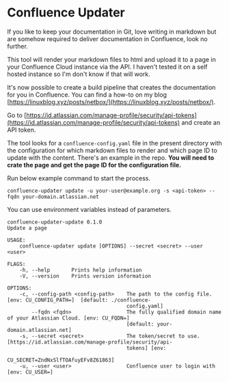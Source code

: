 # Confluence Updater

If you like to keep your documentation in Git, love writing in markdown but are somehow required to deliver documentation in Confluence, look no further.

This tool will render your markdown files to html and upload it to a page in your Confluence Cloud instance via the API. I haven't tested it on a self hosted instance so I'm don't know if that will work.

It's now possible to create a build pipeline that creates the documentation for you in Confluence. You can find a how-to on my blog [https://linuxblog.xyz/posts/netbox/](https://linuxblog.xyz/posts/netbox/).

Go to [https://id.atlassian.com/manage-profile/security/api-tokens](https://id.atlassian.com/manage-profile/security/api-tokens) and create an API token.

The tool looks for a `confluence-config.yaml` file in the present directory with the configuration for which markdown files to render and which page ID to update with the content. There's an example in the repo. **You will need to crate the page and get the page ID for the configuration file.**

Run below example command to start the process.

```
confluence-updater update -u your-user@example.org -s <api-token> --fqdn your-domain.atlassian.net
```

You can use environment variables instead of parameters.

```
confluence-updater-update 0.1.0
Update a page

USAGE:
    confluence-updater update [OPTIONS] --secret <secret> --user <user>

FLAGS:
    -h, --help       Prints help information
    -V, --version    Prints version information

OPTIONS:
    -c, --config-path <config-path>    The path to the config file. [env: CU_CONFIG_PATH=]  [default: ./confluence-
                                       config.yaml]
        --fqdn <fqdn>                  The fully qualified domain name of your Atlassian Cloud. [env: CU_FQDN=]
                                       [default: your-domain.atlassian.net]
    -s, --secret <secret>              The token/secret to use. [https://id.atlassian.com/manage-profile/security/api-
                                       tokens] [env:
                                       CU_SECRET=ZndNxSlfTOAfuyEFv8Z61863]
    -u, --user <user>                  Confluence user to login with [env: CU_USER=]
```
